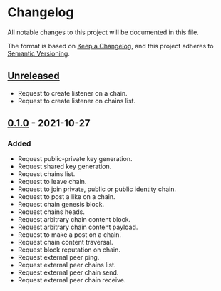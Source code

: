 # Changelog

All notable changes to this project will be documented in this file.

The format is based on [Keep a Changelog](https://keepachangelog.com/en/1.0.0/),
and this project adheres to [Semantic Versioning](https://semver.org/spec/v2.0.0.html).

## [Unreleased]

- Request to create listener on a chain.
- Request to create listener on chains list.

## [0.1.0] - 2021-10-27

### Added

- Request public-private key generation.
- Request shared key generation.
- Request chains list.
- Request to leave chain.
- Request to join private, public or public identity chain.
- Request to post a like on a chain.
- Request chain genesis block.
- Request chains heads.
- Request arbitrary chain content block.
- Request arbitrary chain content payload.
- Request to make a post on a chain.
- Request chain content traversal.
- Request block reputation on chain.
- Request external peer ping.
- Request external peer chains list.
- Request external peer chain send.
- Request external peer chain receive.

[Unreleased]: https://github.com/lrabbt/freechains-rs/compare/v0.1.0...master
[0.1.0]: https://github.com/lrabbt/freechains-rs/releases/tag/v0.1.0
